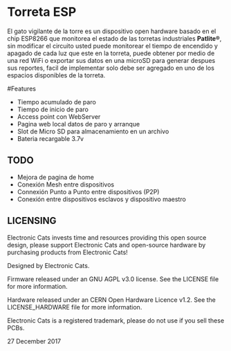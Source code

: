 # Torreta ESP

El gato vigilante de la torre es un dispositivo open hardware basado en el chip ESP8266 que monitorea el estado de las torretas industriales **Patlite®**, sin modificar el circuito usted puede monitorear el tiempo de encendido y apagado de cada luz que este en la torreta, puede obtener por medio de una red WiFi o exportar sus datos en una microSD para generar despues sus reportes, facil de implementar solo debe ser agregado en uno de los espacios disponibles de la torreta.

#Features
- Tiempo acumulado de paro
- Tiempo de inicio de paro
- Access point con WebServer
- Pagina web local datos de paro y arranque
- Slot de Micro SD para almacenamiento en un archivo
- Bateria recargable 3.7v

## TODO

- Mejora de pagina de home
- Conexión Mesh entre dispositivos
- Connexión Punto a Punto entre dispositivos (P2P)
- Conexión entre dispositivos esclavos y dispositivo maestro


## LICENSING
Electronic Cats invests time and resources providing this open source design, please support Electronic Cats and open-source hardware by purchasing products from Electronic Cats!

Designed by Electronic Cats.

Firmware released under an GNU AGPL v3.0 license. See the LICENSE file for more information.

Hardware released under an CERN Open Hardware Licence v1.2. See the LICENSE_HARDWARE file for more information.

Electronic Cats is a registered trademark, please do not use if you sell these PCBs.

27 December 2017
